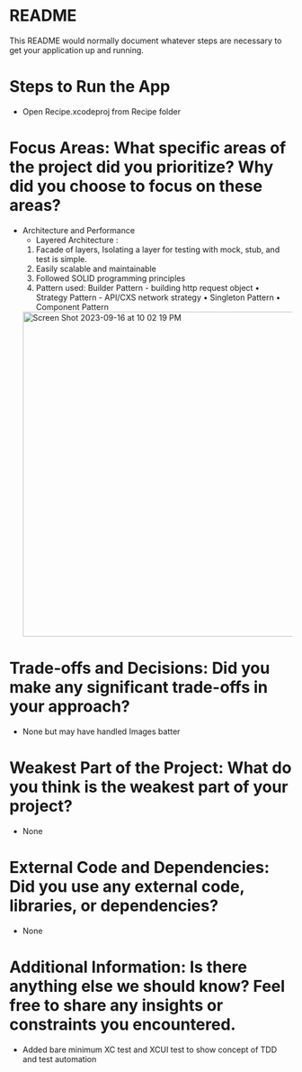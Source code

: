 # README #

This README would normally document whatever steps are necessary to get your application up and running.

# Steps to Run the App
* Open Recipe.xcodeproj from Recipe folder

# Focus Areas: What specific areas of the project did you prioritize? Why did you choose to focus on these areas?
* Architecture and Performance
    * Layered Architecture : 
    1. Facade of layers, Isolating a layer for testing with mock, stub, and test is simple.
    2. Easily scalable and maintainable 
    3. Followed SOLID programming principles
    4. Pattern used: Builder Pattern - building http request object • Strategy Pattern - API/CXS network strategy • Singleton Pattern • Component Pattern
  <img width="577" alt="Screen Shot 2023-09-16 at 10 02 19 PM" src="https://github.com/kanheren/FoodTrucks/assets/2779591/d7b0cc0e-d889-4e5f-8e4f-72b9921d7227">

# Trade-offs and Decisions: Did you make any significant trade-offs in your approach?
* None but may have handled Images batter

# Weakest Part of the Project: What do you think is the weakest part of your project?
* None

# External Code and Dependencies: Did you use any external code, libraries, or dependencies?
* None

# Additional Information: Is there anything else we should know? Feel free to share any insights or constraints you encountered.
* Added bare minimum XC test and XCUI test to show concept of TDD and test automation 

